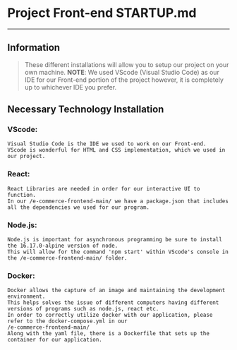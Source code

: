 # Project Front-end STARTUP.md
---
## Information
> These different installations will allow you to setup our project on your own machine.
> **NOTE**: We used VScode (Visual Studio Code) as our IDE for our Front-end portion of the project however, it is completely up to whichever IDE you prefer.
## Necessary Technology Installation

### **VScode**: 
	Visual Studio Code is the IDE we used to work on our Front-end. 
	VScode is wonderful for HTML and CSS implementation, which we used in our project.
### **React**:
	React Libraries are needed in order for our interactive UI to function. 
	In our /e-commerce-frontend-main/ we have a package.json that includes all the dependencies we used for our program.
### **Node.js**:
	Node.js is important for asynchronous programming be sure to install the 16.17.0-alpine version of node. 
	This will allow for the command 'npm start' within VScode's console in the /e-commerce-frontend-main/ folder.
### **Docker**:
	Docker allows the capture of an image and maintaining the development environment. 
	This helps solves the issue of different computers having different versions of programs such as node.js, react etc. 
	In order to correctly utilize docker with our application, please refer to the docker-compose.yml in our 
	/e-commerce-frontend-main/
	Along with the yaml file, there is a Dockerfile that sets up the container for our application.
